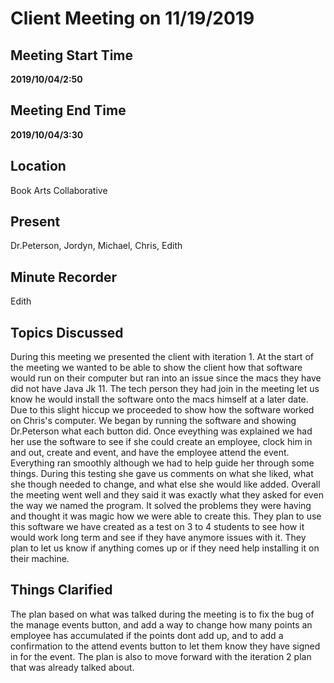 # Client Meeting on 11/19/2019

## Meeting Start Time

**2019/10/04/2:50** 

## Meeting End Time

 **2019/10/04/3:30** 

## Location

Book Arts Collaborative

## Present

Dr.Peterson, Jordyn, Michael, Chris, Edith

## Minute Recorder

Edith

## Topics Discussed

During this meeting we presented the client with iteration 1. At the start of the meeting we wanted to be able to show the client how that software would run on their computer but ran into an issue since the macs they have did not have Java Jk 11. The tech person they had join in the meeting let us know he would install the software onto the macs himself at a later date. Due to this slight hiccup we proceeded to show how the software worked on Chris's computer. We began by running the software and showing Dr.Peterson what each button did. Once eveything was explained we had her use the software to see if she could create an employee, clock him in and out, create and event, and have the employee attend the event. Everything ran smoothly although we had to help guide her through some things. During this testing she gave us comments on what she liked, what she though needed to change, and what else she would like added. Overall the meeting went well and they said it was exactly what they asked for even the way we named the program. It solved the problems they were having and thought it was magic how we were able to create this. They plan to use this software we have created as a test on 3 to 4 students to see how it would work long term and see if they have anymore issues with it. They plan to let us know if anything comes up or if they need help installing it on their machine. 


## Things Clarified

The plan based on what was talked during the meeting is to fix the bug of the manage events button, and add a way to change how many points an employee has accumulated if the points dont add up, and to add a confirmation to the attend events button to let them know they have signed in for the event. The plan is also to move forward with the iteration 2 plan that was already talked about.
